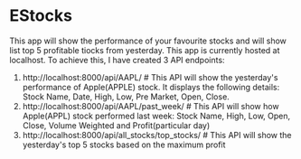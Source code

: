 # EStocks

This app will show the performance of your favourite stocks and will show list top 5 profitable tiocks from yesterday. This app is currently hosted at localhost.
To achieve this, I have created 3 API endpoints:

1. http://localhost:8000/api/AAPL/ # This API will show the yesterday's performance of Apple(APPLE) stock. It displays the following details: Stock Name, Date, High, Low, Pre Market, Open, Close.
2. http://localhost:8000/api/AAPL/past_week/ # This API will show how Apple(APPL) stock performed last week: Stock Name, High, Low, Open, Close, Volume Weighted and Profit(particular day) 
3. http://localhost:8000/api/all_stocks/top_stocks/ # This API will show the yesterday's top 5 stocks based on the maximum profit  
